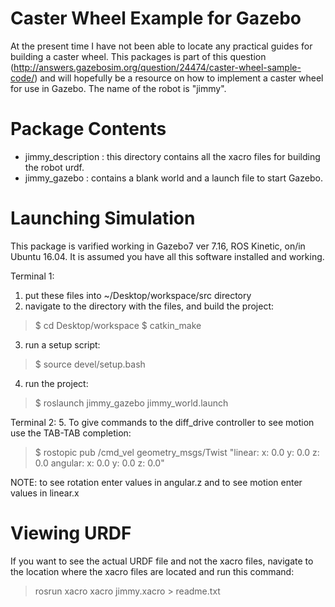 Caster Wheel Example for Gazebo
===============================

At the present time I have not been able to locate any practical guides for
building a caster wheel. This packages is part of this question (http://answers.gazebosim.org/question/24474/caster-wheel-sample-code/) and will hopefully be a resource on how to implement a caster wheel for use in Gazebo. The name of the robot is "jimmy".

Package Contents
================

 - jimmy_description : this directory contains all the xacro files for building the robot urdf.
 - jimmy_gazebo : contains a blank world and a launch file to start Gazebo.


Launching Simulation
====================
This package is varified working in Gazebo7 ver 7.16, ROS Kinetic, on/in Ubuntu 16.04. 
It is assumed you have all this software installed and working. 

Terminal 1:
 1. put these files into ~/Desktop/workspace/src directory
 2. navigate to the directory with the files, and build the project:
 > $ cd Desktop/workspace
 > $ catkin_make
 3. run a setup script:
 > $ source devel/setup.bash 
 4. run the project:
 > $ roslaunch jimmy_gazebo jimmy_world.launch

Terminal 2:
 5. To give commands to the diff_drive controller to see motion use the TAB-TAB completion:
 > $ rostopic pub /cmd_vel geometry_msgs/Twist "linear:
  x: 0.0
  y: 0.0
  z: 0.0
angular:
  x: 0.0
  y: 0.0
  z: 0.0" 
 
NOTE: to see rotation enter values in angular.z and to see motion enter values in linear.x

Viewing URDF
============
If you want to see the actual URDF file and not the xacro files, navigate to the location 
where the xacro files are located and run this command:
  > rosrun xacro xacro jimmy.xacro > readme.txt




